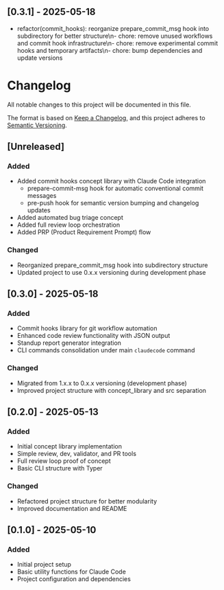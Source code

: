 ## [0.3.1] - 2025-05-18
- refactor(commit_hooks): reorganize prepare_commit_msg hook into subdirectory for better structure\n- chore: remove unused workflows and commit hook infrastructure\n- chore: remove experimental commit hooks and temporary artifacts\n- chore: bump dependencies and update versions

# Changelog

All notable changes to this project will be documented in this file.

The format is based on [Keep a Changelog](https://keepachangelog.com/en/1.0.0/),
and this project adheres to [Semantic Versioning](https://semver.org/spec/v2.0.0.html).

## [Unreleased]

### Added
- Added commit hooks concept library with Claude Code integration
  - prepare-commit-msg hook for automatic conventional commit messages
  - pre-push hook for semantic version bumping and changelog updates
- Added automated bug triage concept
- Added full review loop orchestration
- Added PRP (Product Requirement Prompt) flow

### Changed
- Reorganized prepare_commit_msg hook into subdirectory structure
- Updated project to use 0.x.x versioning during development phase

## [0.3.0] - 2025-05-18

### Added
- Commit hooks library for git workflow automation
- Enhanced code review functionality with JSON output
- Standup report generator integration
- CLI commands consolidation under main `claudecode` command

### Changed
- Migrated from 1.x.x to 0.x.x versioning (development phase)
- Improved project structure with concept_library and src separation

## [0.2.0] - 2025-05-13

### Added
- Initial concept library implementation
- Simple review, dev, validator, and PR tools
- Full review loop proof of concept
- Basic CLI structure with Typer

### Changed
- Refactored project structure for better modularity
- Improved documentation and README

## [0.1.0] - 2025-05-10

### Added
- Initial project setup
- Basic utility functions for Claude Code
- Project configuration and dependencies